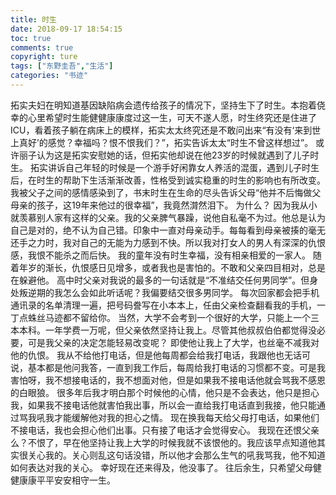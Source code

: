 ```yaml
---
title: 时生
date: 2018-09-17 18:54:15
toc: true
comments: true
copyright: ture
tags: ["东野圭吾","生活"]
categories: "书迹"
---
```

拓实夫妇在明知道基因缺陷病会遗传给孩子的情况下，坚持生下了时生。本抱着侥幸的心里希望时生能健健康康度过这一生，可天不遂人愿，时生终究还是住进了ICU，看着孩子躺在病床上的模样，拓实太太终究还是不敢问出来“有没有‘来到世上真好’的感觉？幸福吗？恨不恨我们？”，拓实告诉太太“时生不曾这样想过”。
或许丽子认为这是拓实安慰她的话，但拓实他却说在他23岁的时候就遇到了儿子时生。
拓实讲诉自己年轻的时候是一个游手好闲靠女人养活的混蛋，遇到儿子时生后，在时生的帮助下生活渐渐改善，性格受到诚实稳重的时生的影响也有所改变。
我被父子之间的感情感染到了，书末时生在生命的尽头告诉父母“他并不后悔做父母亲的孩子，这19年来他过的很幸福”，我竟然潸然泪下。
为什么？
因为我从小就羡慕别人家有这样的父亲。我的父亲脾气暴躁，说他自私毫不为过。他总是认为自己是对的，绝不认为自己错。印象中一直对母亲动手。每每看到母亲被揍的毫无还手之力时，我对自己的无能为力感到不快。所以我对打女人的男人有深深的仇恨感，我恨不能杀之而后快。
我的童年没有时生幸福，没有相亲相爱的一家人。
随着年岁的渐长，仇恨感日见增多，或者我也是害怕的。不敢和父亲四目相对，总是在躲避他。
高中时父亲对我说的最多的一句话就是“不准结交任何男同学”。但身处叛逆期的我怎么会如此听话呢？我偏要结交很多男同学。
每次回家都会把手机通讯录的名单清理一遍，把号码誊写在小本本上，任由父亲检查翻看我的手机，一丁点蛛丝马迹都不留给你。
当然，大学不会考到一个很好的大学，只能上一个三本本科。一年学费一万呢，但父亲依然坚持让我上。尽管其他叔叔伯伯都觉得没必要，可是我父亲的决定怎能轻易改变呢？
即使他让我上了大学，也丝毫不减我对他的仇恨。
我从不给他打电话，但是他每周都会给我打电话，我跟他也无话可说，基本都是他问我答，一直到我工作后，每周给我打电话的习惯都不变。可是我害怕呀，我不想接电话的，我不想面对他，但是如果我不接电话他就会骂我不感恩的白眼狼。
很多年后我才明白那个时候他的心情，他只是不会表达，他只是担心我，如果我不接电话他就害怕我出事，所以会一直给我打电话直到我接，他只能通过骂我吼我才能缓解他对我的担心之情。
现在换我每天给父母打电话，如果他们不接电话，我也会担心他们出事。只有接了电话才会觉得安心。
我现在还恨父亲么？不恨了，早在他坚持让我上大学的时候我就不该恨他的。我应该早点知道他其实很关心我的。关心则乱这句话没错，所以他才会那么生气的吼我骂我，他不知道如何表达对我的关心。
幸好现在还来得及，他没事了。
往后余生，只希望父母健健康康平平安安相守一生。



